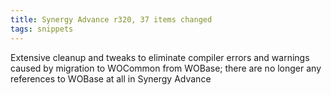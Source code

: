 ```yaml
---
title: Synergy Advance r320, 37 items changed
tags: snippets
---
```


Extensive cleanup and tweaks to eliminate compiler errors and warnings caused by migration to WOCommon from WOBase; there are no longer any references to WOBase at all in Synergy Advance
